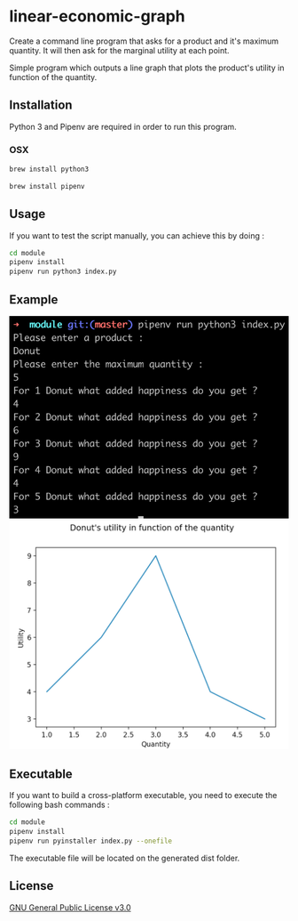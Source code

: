 # linear-economic-graph
Create a command line program that asks for a product and it's maximum quantity. 
It will then ask for the marginal utility at each point.

Simple program which outputs a line graph that plots the product's utility in function of the quantity.

## Installation

Python 3 and Pipenv are required in order to run this program.

### OSX

```bash
brew install python3
```
```bash
brew install pipenv
```

## Usage

If you want to test the script manually, you can achieve this by doing :

```bash
cd module
pipenv install
pipenv run python3 index.py
```

## Example

<p align="center">
    <img src="assets/cli-example.png" width="650">
    <img src="assets/graph-example.png" width="850">
</p>

## Executable

If you want to build a cross-platform executable, you need to execute the following bash commands :

```bash
cd module
pipenv install
pipenv run pyinstaller index.py --onefile
```

The executable file will be located on the generated dist folder.

## License

[GNU General Public License v3.0](https://www.gnu.org/licenses/gpl-3.0.en.html)
